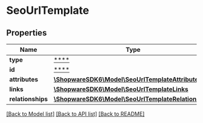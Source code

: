 # SeoUrlTemplate

## Properties
Name | Type | Description | Notes
------------ | ------------- | ------------- | -------------
**type** | [****](.md) |  | [optional] 
**id** | [****](.md) |  | [optional] 
**attributes** | [**\ShopwareSDK6\Model\SeoUrlTemplateAttributes**](SeoUrlTemplateAttributes.md) |  | [optional] 
**links** | [**\ShopwareSDK6\Model\SeoUrlTemplateLinks**](SeoUrlTemplateLinks.md) |  | [optional] 
**relationships** | [**\ShopwareSDK6\Model\SeoUrlTemplateRelationships**](SeoUrlTemplateRelationships.md) |  | [optional] 

[[Back to Model list]](../../README.md#documentation-for-models) [[Back to API list]](../../README.md#documentation-for-api-endpoints) [[Back to README]](../../README.md)

